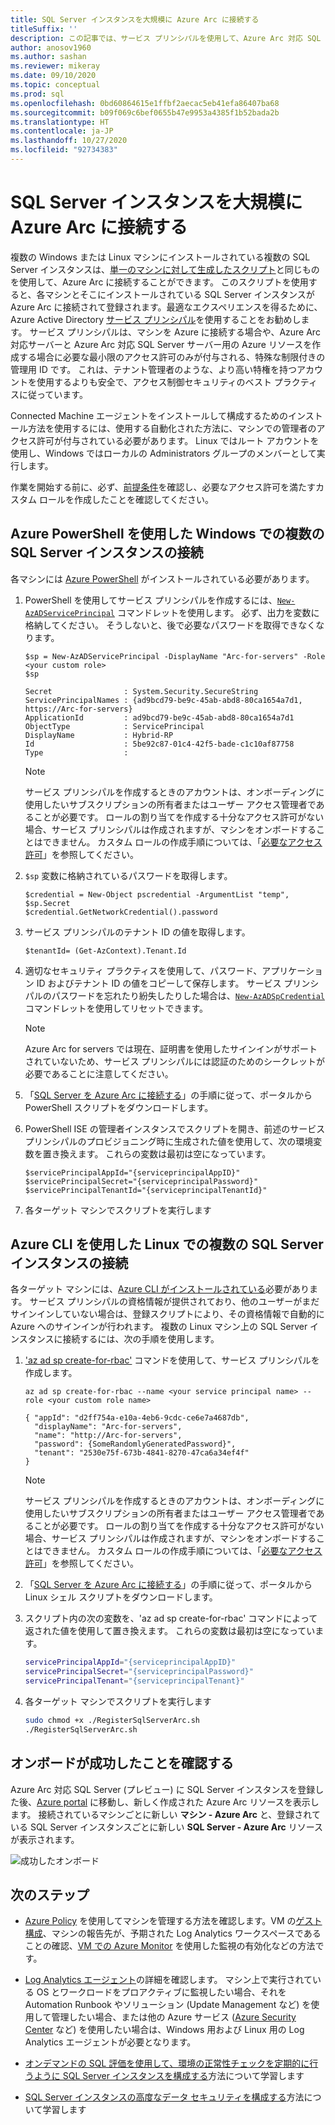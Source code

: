 ```yaml
---
title: SQL Server インスタンスを大規模に Azure Arc に接続する
titleSuffix: ''
description: この記事では、サービス プリンシパルを使用して、Azure Arc 対応 SQL Server サーバー (プレビュー) として SQL Server インスタンスを接続する方法について学習します。
author: anosov1960
ms.author: sashan
ms.reviewer: mikeray
ms.date: 09/10/2020
ms.topic: conceptual
ms.prod: sql
ms.openlocfilehash: 0bd60864615e1ffbf2aecac5eb41efa86407ba68
ms.sourcegitcommit: b09f069c6bef0655b47e9953a4385f1b52bada2b
ms.translationtype: HT
ms.contentlocale: ja-JP
ms.lasthandoff: 10/27/2020
ms.locfileid: "92734383"
---
```

# <a name="connect-sql-server-instances-to-azure-arc-at-scale"></a>SQL Server インスタンスを大規模に Azure Arc に接続する

複数の Windows または Linux マシンにインストールされている複数の SQL Server インスタンスは、[単一のマシンに対して生成したスクリプト](connect.md)と同じものを使用して、Azure Arc に接続することができます。 このスクリプトを使用すると、各マシンとそこにインストールされている SQL Server インスタンスが Azure Arc に接続されて登録されます。最適なエクスペリエンスを得るために、Azure Active Directory [サービス プリンシパル](/azure/active-directory/develop/app-objects-and-service-principals)を使用することをお勧めします。 サービス プリンシパルは、マシンを Azure に接続する場合や、Azure Arc 対応サーバーと Azure Arc 対応 SQL Server サーバー用の Azure リソースを作成する場合に必要な最小限のアクセス許可のみが付与される、特殊な制限付きの管理用 ID です。 これは、テナント管理者のような、より高い特権を持つアカウントを使用するよりも安全で、アクセス制御セキュリティのベスト プラクティスに従っています。  

Connected Machine エージェントをインストールして構成するためのインストール方法を使用するには、使用する自動化された方法に、マシンでの管理者のアクセス許可が付与されている必要があります。 Linux ではルート アカウントを使用し、Windows ではローカルの Administrators グループのメンバーとして実行します。

作業を開始する前に、必ず、[前提条件](overview.md#prerequisites)を確認し、必要なアクセス許可を満たすカスタム ロールを作成したことを確認してください。

## <a name="connecting-multiple-sql-server-instances-on-windows-using-azure-powershell"></a>Azure PowerShell を使用した Windows での複数の SQL Server インスタンスの接続

各マシンには [Azure PowerShell](/powershell/azure/install-az-ps) がインストールされている必要があります。

1. PowerShell を使用してサービス プリンシパルを作成するには、[`New-AzADServicePrincipal`](/powershell/module/az.resources/new-azadserviceprincipal) コマンドレットを使用します。 必ず、出力を変数に格納してください。 そうしないと、後で必要なパスワードを取得できなくなります。

    ```azurepowershell-interactive
    $sp = New-AzADServicePrincipal -DisplayName "Arc-for-servers" -Role <your custom role>
    $sp
    ```

    ```output
    Secret                : System.Security.SecureString
    ServicePrincipalNames : {ad9bcd79-be9c-45ab-abd8-80ca1654a7d1, https://Arc-for-servers}
    ApplicationId         : ad9bcd79-be9c-45ab-abd8-80ca1654a7d1
    ObjectType            : ServicePrincipal
    DisplayName           : Hybrid-RP
    Id                    : 5be92c87-01c4-42f5-bade-c1c10af87758
    Type                  :
    ```

   > [!NOTE]
   > サービス プリンシパルを作成するときのアカウントは、オンボーディングに使用したいサブスクリプションの所有者またはユーザー アクセス管理者であることが必要です。 ロールの割り当てを作成する十分なアクセス許可がない場合、サービス プリンシパルは作成されますが、マシンをオンボードすることはできません。 カスタム ロールの作成手順については、「[必要なアクセス許可](overview.md#required-permissions)」を参照してください。

2. `$sp` 変数に格納されているパスワードを取得します。

   ```azurepowershell-interactive
   $credential = New-Object pscredential -ArgumentList "temp", $sp.Secret
   $credential.GetNetworkCredential().password
   ```
3. サービス プリンシパルのテナント ID の値を取得します。
 
   ```azurepowershell-interactive
   $tenantId= (Get-AzContext).Tenant.Id
   ```
4. 適切なセキュリティ プラクティスを使用して、パスワード、アプリケーション ID およびテナント ID の値をコピーして保存します。 サービス プリンシパルのパスワードを忘れたり紛失したりした場合は、[`New-AzADSpCredential`](/powershell/module/azurerm.resources/new-azurermadspcredential) コマンドレットを使用してリセットできます。

   > [!NOTE]
   > Azure Arc for servers では現在、証明書を使用したサインインがサポートされていないため、サービス プリンシパルには認証のためのシークレットが必要であることに注意してください。

5. 「[SQL Server を Azure Arc に接続する](connect.md)」の手順に従って、ポータルから PowerShell スクリプトをダウンロードします。

6. PowerShell ISE の管理者インスタンスでスクリプトを開き、前述のサービス プリンシパルのプロビジョニング時に生成された値を使用して、次の環境変数を置き換えます。 これらの変数は最初は空になっています。

   ```azurepowershell-interactive
   $servicePrincipalAppId="{serviceprincipalAppID}"
   $servicePrincipalSecret="{serviceprincipalPassword}"
   $servicePrincipalTenantId="{serviceprincipalTenantId}"
   ```

7. 各ターゲット マシンでスクリプトを実行します

## <a name="connecting-multiple-sql-server-instances-on-linux-using-azure-cli"></a>Azure CLI を使用した Linux での複数の SQL Server インスタンスの接続

各ターゲット マシンには、[Azure CLI がインストールされている](/cli/azure/install-azure-cli)必要があります。 サービス プリンシパルの資格情報が提供されており、他のユーザーがまだサインインしていない場合は、登録スクリプトにより、その資格情報で自動的に Azure へのサインインが行われます。 複数の Linux マシン上の SQL Server インスタンスに接続するには、次の手順を使用します。

1. ['az ad sp create-for-rbac'](/cli/azure/ad/sp#az_ad_sp_create_for_rbac) コマンドを使用して、サービス プリンシパルを作成します。

   ```azurecli-interactive
   az ad sp create-for-rbac --name <your service principal name> --role <your custom role name>
   ```

   ```output
   { "appId": "d2ff754a-e10a-4eb6-9cdc-ce6e7a4687db",
     "displayName": "Arc-for-servers",
     "name": "http://Arc-for-servers",
     "password": {SomeRandomlyGeneratedPassword}",
     "tenant": "2530e75f-673b-4841-8270-47ca6a34ef4f"
   }
   ```

   > [!NOTE]
   > サービス プリンシパルを作成するときのアカウントは、オンボーディングに使用したいサブスクリプションの所有者またはユーザー アクセス管理者であることが必要です。 ロールの割り当てを作成する十分なアクセス許可がない場合、サービス プリンシパルは作成されますが、マシンをオンボードすることはできません。 カスタム ロールの作成手順については、「[必要なアクセス許可](overview.md#required-permissions)」を参照してください。

2. 「[SQL Server を Azure Arc に接続する](connect.md)」の手順に従って、ポータルから Linux シェル スクリプトをダウンロードします。

3. スクリプト内の次の変数を、'az ad sp create-for-rbac' コマンドによって返された値を使用して置き換えます。 これらの変数は最初は空になっています。

   ```bash
   servicePrincipalAppId="{serviceprincipalAppID}"
   servicePrincipalSecret="{serviceprincipalPassword}"
   servicePrincipalTenant="{serviceprincipalTenant}"
   ```

3. 各ターゲット マシンでスクリプトを実行します
 
   ```bash
   sudo chmod +x ./RegisterSqlServerArc.sh
   ./RegisterSqlServerArc.sh
   ```

## <a name="validate-successful-onboarding"></a>オンボードが成功したことを確認する

Azure Arc 対応 SQL Server (プレビュー) に SQL Server インスタンスを登録した後、[Azure portal](https://aka.ms/azureportal) に移動し、新しく作成された Azure Arc リソースを表示します。 接続されているマシンごとに新しい __マシン - Azure Arc__ と、登録されている SQL Server インスタンスごとに新しい __SQL Server - Azure Arc__ リソースが表示されます。 

![成功したオンボード](./media/join-at-scale/successful-onboard.png)

## <a name="next-steps"></a>次のステップ

- [Azure Policy](/azure/governance/policy/overview) を使用してマシンを管理する方法を確認します。VM の[ゲスト構成](/azure/governance/policy/concepts/guest-configuration)、マシンの報告先が、予期された Log Analytics ワークスペースであることの確認、[VM での Azure Monitor](/azure/azure-monitor/insights/vminsights-enable-policy) を使用した監視の有効化などの方法です。

- [Log Analytics エージェント](/azure/azure-monitor/platform/log-analytics-agent)の詳細を確認します。 マシン上で実行されている OS とワークロードをプロアクティブに監視したい場合、それを Automation Runbook やソリューション (Update Management など) を使用して管理したい場合、または他の Azure サービス ([Azure Security Center](/azure/security-center/security-center-intro) など) を使用したい場合は、Windows 用および Linux 用の Log Analytics エージェントが必要となります。

- [オンデマンドの SQL 評価を使用して、環境の正常性チェックを定期的に行うように SQL Server インスタンスを構成する](assess.md)方法について学習します

- [SQL Server インスタンスの高度なデータ セキュリティを構成する](configure-advanced-data-security.md)方法について学習します